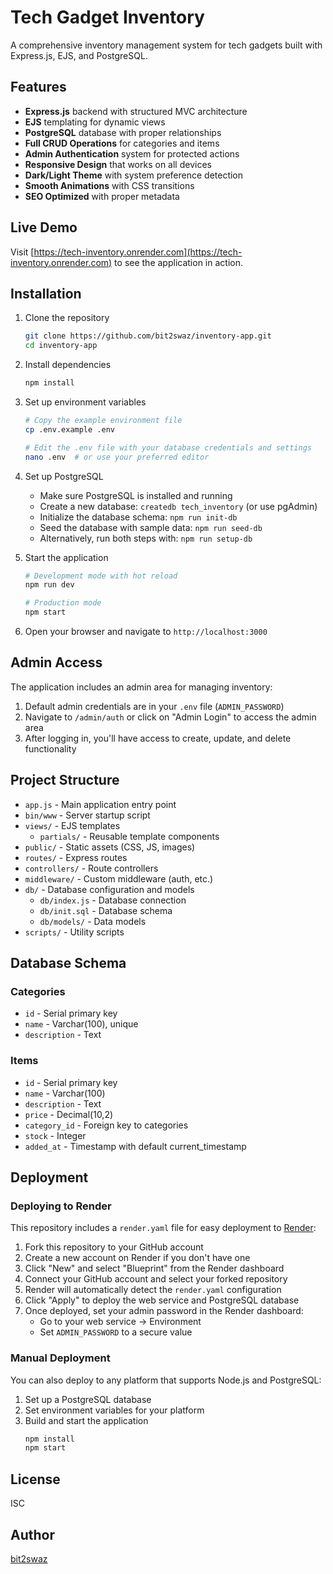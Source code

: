 # Tech Gadget Inventory

A comprehensive inventory management system for tech gadgets built with Express.js, EJS, and PostgreSQL.

## Features

- **Express.js** backend with structured MVC architecture
- **EJS** templating for dynamic views
- **PostgreSQL** database with proper relationships
- **Full CRUD Operations** for categories and items
- **Admin Authentication** system for protected actions
- **Responsive Design** that works on all devices
- **Dark/Light Theme** with system preference detection
- **Smooth Animations** with CSS transitions
- **SEO Optimized** with proper metadata

## Live Demo

Visit [https://tech-inventory.onrender.com](https://tech-inventory.onrender.com) to see the application in action.

## Installation

1. Clone the repository
   ```bash
   git clone https://github.com/bit2swaz/inventory-app.git
   cd inventory-app
   ```

2. Install dependencies
   ```bash
   npm install
   ```

3. Set up environment variables
   ```bash
   # Copy the example environment file
   cp .env.example .env
   
   # Edit the .env file with your database credentials and settings
   nano .env  # or use your preferred editor
   ```

4. Set up PostgreSQL
   - Make sure PostgreSQL is installed and running
   - Create a new database: `createdb tech_inventory` (or use pgAdmin)
   - Initialize the database schema: `npm run init-db`
   - Seed the database with sample data: `npm run seed-db`
   - Alternatively, run both steps with: `npm run setup-db`

5. Start the application
   ```bash
   # Development mode with hot reload
   npm run dev
   
   # Production mode
   npm start
   ```

6. Open your browser and navigate to `http://localhost:3000`

## Admin Access

The application includes an admin area for managing inventory:

1. Default admin credentials are in your `.env` file (`ADMIN_PASSWORD`)
2. Navigate to `/admin/auth` or click on "Admin Login" to access the admin area
3. After logging in, you'll have access to create, update, and delete functionality

## Project Structure

- `app.js` - Main application entry point
- `bin/www` - Server startup script
- `views/` - EJS templates
  - `partials/` - Reusable template components
- `public/` - Static assets (CSS, JS, images)
- `routes/` - Express routes
- `controllers/` - Route controllers
- `middleware/` - Custom middleware (auth, etc.)
- `db/` - Database configuration and models
  - `db/index.js` - Database connection
  - `db/init.sql` - Database schema
  - `db/models/` - Data models
- `scripts/` - Utility scripts

## Database Schema

### Categories
- `id` - Serial primary key
- `name` - Varchar(100), unique
- `description` - Text

### Items
- `id` - Serial primary key
- `name` - Varchar(100)
- `description` - Text
- `price` - Decimal(10,2)
- `category_id` - Foreign key to categories
- `stock` - Integer
- `added_at` - Timestamp with default current_timestamp

## Deployment

### Deploying to Render

This repository includes a `render.yaml` file for easy deployment to [Render](https://render.com):

1. Fork this repository to your GitHub account
2. Create a new account on Render if you don't have one
3. Click "New" and select "Blueprint" from the Render dashboard
4. Connect your GitHub account and select your forked repository
5. Render will automatically detect the `render.yaml` configuration
6. Click "Apply" to deploy the web service and PostgreSQL database
7. Once deployed, set your admin password in the Render dashboard:
   - Go to your web service -> Environment
   - Set `ADMIN_PASSWORD` to a secure value

### Manual Deployment

You can also deploy to any platform that supports Node.js and PostgreSQL:

1. Set up a PostgreSQL database
2. Set environment variables for your platform
3. Build and start the application
   ```bash
   npm install
   npm start
   ```

## License

ISC

## Author

[bit2swaz](https://github.com/bit2swaz) 